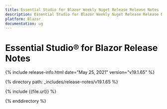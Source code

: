 ```yaml
---
title: Essential Studio for Blazor Weekly Nuget Release Release Notes  
description: Essential Studio for Blazor Weekly Nuget Release Release Notes  
platform: Blazor
documentation: ug
---
```


# Essential Studio&reg; for Blazor  Release Notes  

{% include release-info.html date="May 25, 2021"  version="v19.1.65" %} 


{% directory path: _includes/release-notes/v19.1.65 %}

{% include {{file.url}} %}

{% enddirectory %}

